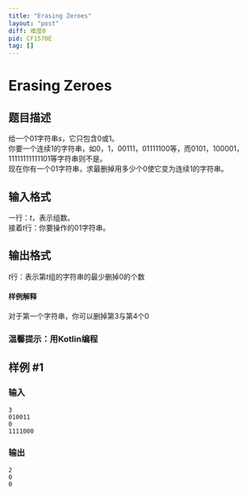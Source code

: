 ```yaml
---
title: "Erasing Zeroes"
layout: "post"
diff: 难度0
pid: CF1570E
tag: []
---
```


# Erasing Zeroes

## 题目描述

给一个$01$字符串$s$，它只包含$0$或$1$。  
你要一个连续$1$的字符串，如$0$，$1$，$00111$，$01111100$等，而$0101$，$100001$，$11111111111101$等字符串则不是。  
现在你有一个$01$字符串，求最删掉用多少个$0$使它变为连续$1$的字符串。

## 输入格式

一行：$t$，表示组数。  
接着$t$行：你要操作的$01$字符串。

## 输出格式

$t$行：表示第$t$组的字符串的最少删掉$0$的个数
#### 样例解释
对于第一个字符串，你可以删掉第$3$与第$4$个$0$  
### 温馨提示：用Kotlin编程

## 样例 #1

### 输入

```
3
010011
0
1111000
```

### 输出

```
2
0
0
```


